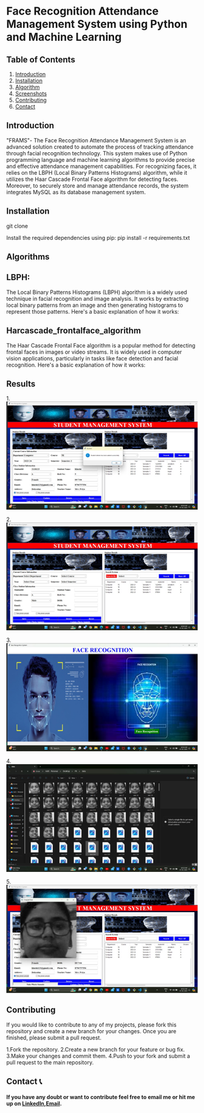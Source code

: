 # Face Recognition Attendance Management System using Python and Machine Learning

## Table of Contents
1. [Introduction](#introduction)
2. [Installation](#installation)
3. [Algorithm](#algorithms)
4. [Screenshots](#screenshots)
5. [Contributing](#contributing)
6. [Contact](#contact)

## Introduction
"FRAMS"- 
The Face Recognition Attendance Management System is an advanced solution created to automate the process of tracking attendance through facial recognition technology. This system makes use of Python programming language and machine learning algorithms to provide precise and effective attendance management capabilities. For recognizing faces, it relies on the LBPH (Local Binary Patterns Histograms) algorithm, while it utilizes the Haar Cascade Frontal Face algorithm for detecting faces. Moreover, to securely store and manage attendance records, the system integrates MySQL as its database management system.

## Installation
git clone 

Install the required dependencies using pip:
pip install -r requirements.txt


## Algorithms

## LBPH: 
The Local Binary Patterns Histograms (LBPH) algorithm is a widely used technique in facial recognition and image analysis. It works by extracting local binary patterns from an image and then generating histograms to represent those patterns. Here's a basic explanation of how it works:

## Harcascade_frontalface_algorithm
The Haar Cascade Frontal Face algorithm is a popular method for detecting frontal faces in images or video streams. It is widely used in computer vision applications, particularly in tasks like face detection and facial recognition. Here's a basic explanation of how it works:


## Results
1.![Screenshot 2023-11-07 091132](https://github.com/Kopal05/Face-Recognition/blob/main/assets/Sshots/IMG-20240507-WA0008.jpg)


2.![Screenshot 2023-11-07 091156](https://github.com/Kopal05/Face-Recognition/blob/main/assets/Sshots/IMG-20240507-WA0010.jpg)


3.![Screenshot 2023-11-07 091209](https://github.com/Kopal05/Face-Recognition/blob/main/assets/Sshots/IMG-20240507-WA0009.jpg)

4.![Screenshot 2023-11-07 091209](https://github.com/Kopal05/Face-Recognition/blob/main/assets/Sshots/IMG-20240507-WA0005.jpg)

5.![Screenshot 2023-11-07 091209](https://github.com/Kopal05/Face-Recognition/blob/main/assets/Sshots/IMG-20240507-WA0011.jpg)







## Contributing
If you would like to contribute to any of my projects, please fork this repository and create a new branch for your changes. Once you are finished, please submit a pull request.

1.Fork the repository.
2.Create a new branch for your feature or bug fix.
3.Make your changes and commit them.
4.Push to your fork and submit a pull request to the main repository.

## Contact 📞

#### If you have any doubt or want to contribute feel free to email me or hit me up on [LinkedIn](https://www.linkedin.com/in/kopal-pareek-114bb424b/),[Email](pareekkopal41@gmail.com).


